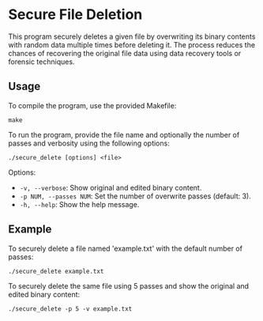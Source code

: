 # Secure File Deletion

This program securely deletes a given file by overwriting its binary contents with random data multiple times before deleting it. The process reduces the chances of recovering the original file data using data recovery tools or forensic techniques.

## Usage

To compile the program, use the provided Makefile:  

`make`

To run the program, provide the file name and optionally the number of passes and verbosity using the following options:

`./secure_delete [options] <file>`

Options:
- `-v, --verbose`: Show original and edited binary content.
- `-p NUM, --passes NUM`: Set the number of overwrite passes (default: 3).
- `-h, --help`: Show the help message.

## Example

To securely delete a file named 'example.txt' with the default number of passes:  

`./secure_delete example.txt`


To securely delete the same file using 5 passes and show the original and edited binary content: 

`./secure_delete -p 5 -v example.txt`
